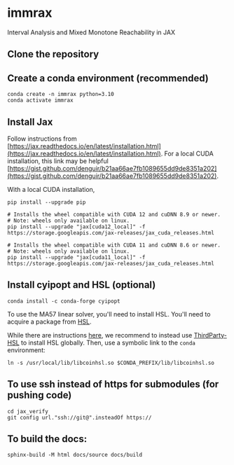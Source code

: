 # immrax
Interval Analysis and Mixed Monotone Reachability in JAX

## Clone the repository

## Create a conda environment (recommended)
```shell
conda create -n immrax python=3.10
conda activate immrax
```

## Install Jax
Follow instructions from [https://jax.readthedocs.io/en/latest/installation.html](https://jax.readthedocs.io/en/latest/installation.html). For a local CUDA installation, this link may be helpful [https://gist.github.com/denguir/b21aa66ae7fb1089655dd9de8351a202](https://gist.github.com/denguir/b21aa66ae7fb1089655dd9de8351a202).

With a local CUDA installation, 
```shell
pip install --upgrade pip

# Installs the wheel compatible with CUDA 12 and cuDNN 8.9 or newer.
# Note: wheels only available on linux.
pip install --upgrade "jax[cuda12_local]" -f https://storage.googleapis.com/jax-releases/jax_cuda_releases.html

# Installs the wheel compatible with CUDA 11 and cuDNN 8.6 or newer.
# Note: wheels only available on linux.
pip install --upgrade "jax[cuda11_local]" -f https://storage.googleapis.com/jax-releases/jax_cuda_releases.html
```

## Install cyipopt and HSL (optional)
```shell
conda install -c conda-forge cyipopt
```
To use the MA57 linear solver, you'll need to install HSL. You'll need to acquire a package from [HSL](https://www.hsl.rl.ac.uk/).

While there are instructions [here](https://cyipopt.readthedocs.io/en/stable/install.html#conda-forge-binaries-with-hsl), we recommend to instead use [ThirdParty-HSL](https://github.com/coin-or-tools/ThirdParty-HSL) to install HSL globally. Then, use a symbolic link to the `conda` environment:
```shell
ln -s /usr/local/lib/libcoinhsl.so $CONDA_PREFIX/lib/libcoinhsl.so
```


## To use ssh instead of https for submodules (for pushing code)
```shell
cd jax_verify
git config url."ssh://git@".insteadOf https://
```

## To build the docs:
```shell
sphinx-build -M html docs/source docs/build
```
